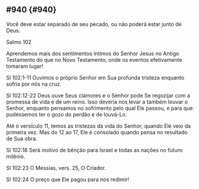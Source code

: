 ## #940 {#940}

Você deve estar separado de seu pecado, ou não poderá estar junto de Deus.

Salmo 102

Aprendemos mais dos sentimentos íntimos do Senhor Jesus no Antigo Testamento do que no Novo Testamento, onde os eventos efetivamente tomaram lugar!

Sl 102:1-11 Ouvimos o próprio Senhor em Sua profunda tristeza enquanto sofria por nós na cruz.

Sl 102:12-22 Deus ouve Seus clamores e o Senhor pode Se regozijar com a promessa de vida e de um reino. Isso deveria nos levar a também louvar o Senhor, enquanto pensamos no sofrimento pelo qual Ele passou, e para que pudéssemos ter o gozo do perdão e de louvá-Lo.

Até o versículo 11, temos as tristezas da vida do Senhor, quando Ele veio da primeira vez. Mas do 12 ao 17, Ele é consolado quando pensa no resultado de Sua obra.

Sl 102:18 Será motivo de bênção para Israel e todas as nações no futuro milênio.

Sl 102:23 O Messias, vers. 25, O Criador.

Sl 102:24 O preço que Ele pagou para nos redimir!
